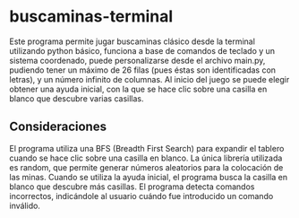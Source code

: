 # buscaminas-terminal

Este programa permite jugar buscaminas clásico desde la terminal utilizando python básico, funciona a base de comandos de teclado y un sistema coordenado, puede personalizarse desde el archivo main.py, pudiendo tener un máximo de 26 filas (pues éstas son identificadas con letras), y un número infinito de columnas. Al inicio del juego se puede elegir obtener una ayuda inicial, con la que se hace clic sobre una casilla en blanco que descubre varias casillas.

## Consideraciones

El programa utiliza una BFS (Breadth First Search) para expandir el tablero cuando se hace clic sobre una casilla en blanco.
La única librería utilizada es random, que permite generar números aleatorios para la colocación de las minas.
Cuando se utiliza la ayuda inicial, el programa busca la casilla en blanco que descubre más casillas.
El programa detecta comandos incorrectos, indicándole al usuario cuándo fue introducido un comando inválido.
